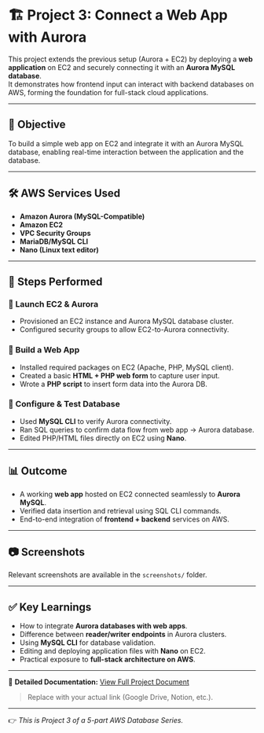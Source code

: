 # 🏗️ Project 3: Connect a Web App with Aurora

This project extends the previous setup (Aurora + EC2) by deploying a **web application** on EC2 and securely connecting it with an **Aurora MySQL database**.  
It demonstrates how frontend input can interact with backend databases on AWS, forming the foundation for full-stack cloud applications.

---

## 📌 Objective

To build a simple web app on EC2 and integrate it with an Aurora MySQL database, enabling real-time interaction between the application and the database.

---

## 🛠️ AWS Services Used

- **Amazon Aurora (MySQL-Compatible)**
- **Amazon EC2**
- **VPC Security Groups**
- **MariaDB/MySQL CLI**
- **Nano (Linux text editor)**

---

## 🚀 Steps Performed

### 🔹 Launch EC2 & Aurora
- Provisioned an EC2 instance and Aurora MySQL database cluster.  
- Configured security groups to allow EC2-to-Aurora connectivity.  

### 🔹 Build a Web App
- Installed required packages on EC2 (Apache, PHP, MySQL client).  
- Created a basic **HTML + PHP web form** to capture user input.  
- Wrote a **PHP script** to insert form data into the Aurora DB.  

### 🔹 Configure & Test Database
- Used **MySQL CLI** to verify Aurora connectivity.  
- Ran SQL queries to confirm data flow from web app → Aurora database.  
- Edited PHP/HTML files directly on EC2 using **Nano**.  

---

## 📊 Outcome

- A working **web app** hosted on EC2 connected seamlessly to **Aurora MySQL**.  
- Verified data insertion and retrieval using SQL CLI commands.  
- End-to-end integration of **frontend + backend** services on AWS.  

---

## 📷 Screenshots

Relevant screenshots are available in the `screenshots/` folder.  

---

## ✅ Key Learnings

- How to integrate **Aurora databases with web apps**.  
- Difference between **reader/writer endpoints** in Aurora clusters.  
- Using **MySQL CLI** for database validation.  
- Editing and deploying application files with **Nano** on EC2.  
- Practical exposure to **full-stack architecture on AWS**.  

---

📄 **Detailed Documentation:** [View Full Project Document](LINK_TO_YOUR_DOCUMENT)  
> Replace with your actual link (Google Drive, Notion, etc.).

---

👉 *This is Project 3 of a 5-part AWS Database Series.*
